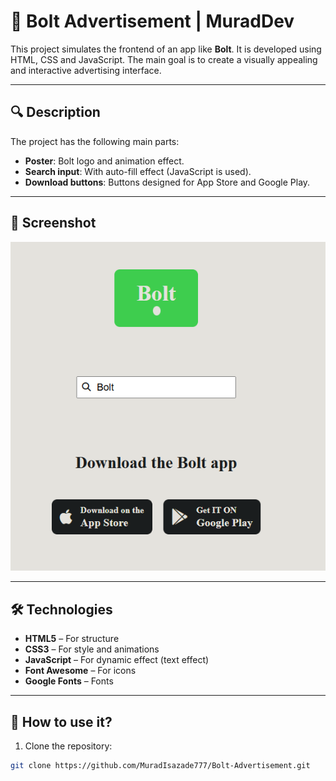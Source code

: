 # 🚖 Bolt Advertisement | MuradDev

This project simulates the frontend of an app like **Bolt**. It is developed using HTML, CSS and JavaScript. The main goal is to create a visually appealing and interactive advertising interface.

---

## 🔍 Description

The project has the following main parts:
- **Poster**: Bolt logo and animation effect.
- **Search input**: With auto-fill effect (JavaScript is used).
- **Download buttons**: Buttons designed for App Store and Google Play.

---

## 📸 Screenshot
![Preview](screenshorts/Bolt_Advertisement.png.png) 

---

## 🛠 Technologies

- **HTML5** – For structure
- **CSS3** – For style and animations
- **JavaScript** – For dynamic effect (text effect)
- **Font Awesome** – For icons
- **Google Fonts** – Fonts

---

## 🚀 How to use it?

1. Clone the repository:
```bash
git clone https://github.com/MuradIsazade777/Bolt-Advertisement.git
